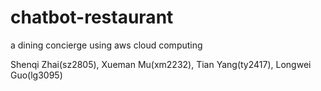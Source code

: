 # chatbot-restaurant
a dining concierge using aws cloud computing

Shenqi Zhai(sz2805), Xueman Mu(xm2232), Tian Yang(ty2417), Longwei Guo(lg3095)


